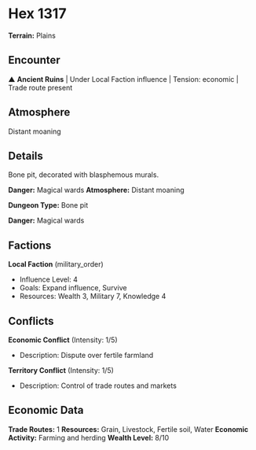 # Hex 1317

**Terrain:** Plains

## Encounter
▲ **Ancient Ruins** | Under Local Faction influence | Tension: economic | Trade route present

## Atmosphere
Distant moaning

## Details
Bone pit, decorated with blasphemous murals.

**Danger:** Magical wards
**Atmosphere:** Distant moaning



**Dungeon Type:** Bone pit

**Danger:** Magical wards

## Factions
**Local Faction** (military_order)
- Influence Level: 4
- Goals: Expand influence, Survive
- Resources: Wealth 3, Military 7, Knowledge 4

## Conflicts
**Economic Conflict** (Intensity: 1/5)
- Description: Dispute over fertile farmland

**Territory Conflict** (Intensity: 1/5)
- Description: Control of trade routes and markets

## Economic Data
**Trade Routes:** 1
**Resources:** Grain, Livestock, Fertile soil, Water
**Economic Activity:** Farming and herding
**Wealth Level:** 8/10
